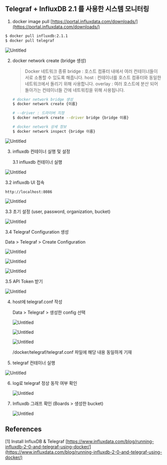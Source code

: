 ## Telegraf + InfluxDB 2.1 를 사용한 시스템 모니터링

1. docker image pull
[https://portal.influxdata.com/downloads/](https://portal.influxdata.com/downloads/)

```bash
$ docker pull influxdb:2.1.1
$ docker pull telegraf
```

![Untitled](https://s3.us-west-2.amazonaws.com/secure.notion-static.com/ee17b284-c5e5-4a48-a212-06e14e515eb3/Untitled.png?X-Amz-Algorithm=AWS4-HMAC-SHA256&X-Amz-Content-Sha256=UNSIGNED-PAYLOAD&X-Amz-Credential=AKIAT73L2G45EIPT3X45%2F20211214%2Fus-west-2%2Fs3%2Faws4_request&X-Amz-Date=20211214T015302Z&X-Amz-Expires=86400&X-Amz-Signature=a4cb933749130c34346d2fc00feea4c0e60714e2cc40801b7fa85c1f8ced3883&X-Amz-SignedHeaders=host&response-content-disposition=filename%20%3D%22Untitled.png%22&x-id=GetObject)

2. docker network create (bridge 생성)

    
    > Docker 네트워크 종류
    bridge : 호스트 컴퓨터 내에서 여러 컨테이너들이 서로 소통할 수 있도록 해줍니다.
    host : 컨테이너를 호스트 컴퓨터와 동일한 네트워크에서 돌리기 위해 사용합니다.
    overlay : 여러 호스트에 분산 되어 돌아가는 컨테이너들 간에 네트워킹을 위해 사용됩니다.
    > 
    
    ```bash
    # docker network bridge 생성
    $ docker network create {이름}
    
    # --driver : 드라이버 지정
    $ docker network create --driver bridge {bridge 이름}
    
    # docker network 상세 정보
    $ docker network inspect {bridge 이름}
    ```
    

![Untitled](https://s3.us-west-2.amazonaws.com/secure.notion-static.com/3165f4fb-7d1b-4c97-bdf1-0c9aecfdf533/Untitled.png?X-Amz-Algorithm=AWS4-HMAC-SHA256&X-Amz-Content-Sha256=UNSIGNED-PAYLOAD&X-Amz-Credential=AKIAT73L2G45EIPT3X45%2F20211214%2Fus-west-2%2Fs3%2Faws4_request&X-Amz-Date=20211214T015337Z&X-Amz-Expires=86400&X-Amz-Signature=b73844371625abc92f94cc46a778ced1784cc1f4f424754328a48aaee356a027&X-Amz-SignedHeaders=host&response-content-disposition=filename%20%3D%22Untitled.png%22&x-id=GetObject)

3. influxdb 컨테이너 실행 및 설정
    
    3.1 influxdb 컨테이너 실행
    

  ![Untitled](https://s3.us-west-2.amazonaws.com/secure.notion-static.com/a4e99d89-5ae6-4a0f-a7a6-4aa2698a725a/Untitled.png?X-Amz-Algorithm=AWS4-HMAC-SHA256&X-Amz-Content-Sha256=UNSIGNED-PAYLOAD&X-Amz-Credential=AKIAT73L2G45EIPT3X45%2F20211214%2Fus-west-2%2Fs3%2Faws4_request&X-Amz-Date=20211214T015345Z&X-Amz-Expires=86400&X-Amz-Signature=6851d871fcad7cecc4df605c22150a67d6c98532063c1dd147f65c2eced0fe4b&X-Amz-SignedHeaders=host&response-content-disposition=filename%20%3D%22Untitled.png%22&x-id=GetObject)

  3.2 influxdb UI 접속

  `http://localhost:8086`

  ![Untitled](https://s3.us-west-2.amazonaws.com/secure.notion-static.com/46914bf0-8dd1-4ba2-9755-45970a5e3b14/Untitled.png?X-Amz-Algorithm=AWS4-HMAC-SHA256&X-Amz-Content-Sha256=UNSIGNED-PAYLOAD&X-Amz-Credential=AKIAT73L2G45EIPT3X45%2F20211214%2Fus-west-2%2Fs3%2Faws4_request&X-Amz-Date=20211214T015355Z&X-Amz-Expires=86400&X-Amz-Signature=5b97467b2dab6b890b923d8ec87a33e6f587d6c57012b7ff228037b6cfbe715e&X-Amz-SignedHeaders=host&response-content-disposition=filename%20%3D%22Untitled.png%22&x-id=GetObject)

  
  3.3 초기 설정 (user, password, organization, bucket)

  ![Untitled](https://s3.us-west-2.amazonaws.com/secure.notion-static.com/ec8bae6c-16d4-49f9-9e33-469ea92bc7bf/Untitled.png?X-Amz-Algorithm=AWS4-HMAC-SHA256&X-Amz-Content-Sha256=UNSIGNED-PAYLOAD&X-Amz-Credential=AKIAT73L2G45EIPT3X45%2F20211214%2Fus-west-2%2Fs3%2Faws4_request&X-Amz-Date=20211214T015403Z&X-Amz-Expires=86400&X-Amz-Signature=7f1a2051809e03d683f6599961d8bbd3de71dda20ce559e1443b2335cb44df6a&X-Amz-SignedHeaders=host&response-content-disposition=filename%20%3D%22Untitled.png%22&x-id=GetObject)

  
  3.4 Telegraf Configuration 생성

  Data > Telegraf > Create Configuration

  ![Untitled](https://s3.us-west-2.amazonaws.com/secure.notion-static.com/69025e9c-d1bb-4ab7-9c54-81a901c2120d/Untitled.png?X-Amz-Algorithm=AWS4-HMAC-SHA256&X-Amz-Content-Sha256=UNSIGNED-PAYLOAD&X-Amz-Credential=AKIAT73L2G45EIPT3X45%2F20211209%2Fus-west-2%2Fs3%2Faws4_request&X-Amz-Date=20211209T025422Z&X-Amz-Expires=86400&X-Amz-Signature=93950f24c9be99b9bc9bc0b3602ed9bd30cbb2226e7bf109a813b46b62674a84&X-Amz-SignedHeaders=host&response-content-disposition=filename%20%3D%22Untitled.png%22&x-id=GetObject)
  
  ![Untitled](https://s3.us-west-2.amazonaws.com/secure.notion-static.com/2339b627-568f-4811-8332-fe22d1c0371d/Untitled.png?X-Amz-Algorithm=AWS4-HMAC-SHA256&X-Amz-Content-Sha256=UNSIGNED-PAYLOAD&X-Amz-Credential=AKIAT73L2G45EIPT3X45%2F20211209%2Fus-west-2%2Fs3%2Faws4_request&X-Amz-Date=20211209T025432Z&X-Amz-Expires=86400&X-Amz-Signature=6926e1267bb0d0195667ac66896d40af794447a6d189d4ebb187fe4becb620ed&X-Amz-SignedHeaders=host&response-content-disposition=filename%20%3D%22Untitled.png%22&x-id=GetObject)

  ![Untitled](https://s3.us-west-2.amazonaws.com/secure.notion-static.com/83b8d907-e08d-4c07-bacb-b987c0d4f45a/Untitled.png?X-Amz-Algorithm=AWS4-HMAC-SHA256&X-Amz-Content-Sha256=UNSIGNED-PAYLOAD&X-Amz-Credential=AKIAT73L2G45EIPT3X45%2F20211209%2Fus-west-2%2Fs3%2Faws4_request&X-Amz-Date=20211209T025444Z&X-Amz-Expires=86400&X-Amz-Signature=711ceac707ca4012cab83add66482707f79c93d2a1ebf72786a5d6eb29ca043f&X-Amz-SignedHeaders=host&response-content-disposition=filename%20%3D%22Untitled.png%22&x-id=GetObject)

  
  3.5 API Token 받기

  ![Untitled](https://s3.us-west-2.amazonaws.com/secure.notion-static.com/2df6efb0-e293-4a0e-b501-74c569dc1622/Untitled.png?X-Amz-Algorithm=AWS4-HMAC-SHA256&X-Amz-Content-Sha256=UNSIGNED-PAYLOAD&X-Amz-Credential=AKIAT73L2G45EIPT3X45%2F20211209%2Fus-west-2%2Fs3%2Faws4_request&X-Amz-Date=20211209T025453Z&X-Amz-Expires=86400&X-Amz-Signature=9c3a3a8ec14b7788fd9dc4ef9828709c29b68ca83b5664f5b09045e5fabf4028&X-Amz-SignedHeaders=host&response-content-disposition=filename%20%3D%22Untitled.png%22&x-id=GetObject)


4. host에 telegraf.conf 작성
    
    Data > Telegraf > 생성한 config 선택
    
    ![Untitled](https://s3.us-west-2.amazonaws.com/secure.notion-static.com/4957edfd-0456-41cc-911e-178b2ad181a5/Untitled.png?X-Amz-Algorithm=AWS4-HMAC-SHA256&X-Amz-Content-Sha256=UNSIGNED-PAYLOAD&X-Amz-Credential=AKIAT73L2G45EIPT3X45%2F20211209%2Fus-west-2%2Fs3%2Faws4_request&X-Amz-Date=20211209T025506Z&X-Amz-Expires=86400&X-Amz-Signature=a4eda1c0005a80d8d50c4111674a87f0c13fbbe593a4101b51e5db691de3323c&X-Amz-SignedHeaders=host&response-content-disposition=filename%20%3D%22Untitled.png%22&x-id=GetObject)
    
    ![Untitled](https://s3.us-west-2.amazonaws.com/secure.notion-static.com/a756b00f-780f-45ba-9355-3b1e2604e6bc/Untitled.png?X-Amz-Algorithm=AWS4-HMAC-SHA256&X-Amz-Content-Sha256=UNSIGNED-PAYLOAD&X-Amz-Credential=AKIAT73L2G45EIPT3X45%2F20211209%2Fus-west-2%2Fs3%2Faws4_request&X-Amz-Date=20211209T025518Z&X-Amz-Expires=86400&X-Amz-Signature=385892cac4b94528c0aeb4769368ce1d2ad9febcf67f536b666f3b91d6125595&X-Amz-SignedHeaders=host&response-content-disposition=filename%20%3D%22Untitled.png%22&x-id=GetObject)
    
    ![Untitled](https://s3.us-west-2.amazonaws.com/secure.notion-static.com/c1c05d3c-0ba0-4322-b026-6d87f9651316/Untitled.png?X-Amz-Algorithm=AWS4-HMAC-SHA256&X-Amz-Content-Sha256=UNSIGNED-PAYLOAD&X-Amz-Credential=AKIAT73L2G45EIPT3X45%2F20211209%2Fus-west-2%2Fs3%2Faws4_request&X-Amz-Date=20211209T025527Z&X-Amz-Expires=86400&X-Amz-Signature=f0fa2a88bedeff565806b212ae35c29a693f5f07e9f2b6139adfbe36ed567b70&X-Amz-SignedHeaders=host&response-content-disposition=filename%20%3D%22Untitled.png%22&x-id=GetObject)
    
    /docker/telegraf/telegraf.conf 파일에 해당 내용 동일하게 기재
    

5. telegraf 컨테이너 실행

![Untitled](https://s3.us-west-2.amazonaws.com/secure.notion-static.com/20741fb0-8c26-4e9f-9ccd-2cb7b98f59e2/Untitled.png?X-Amz-Algorithm=AWS4-HMAC-SHA256&X-Amz-Content-Sha256=UNSIGNED-PAYLOAD&X-Amz-Credential=AKIAT73L2G45EIPT3X45%2F20211209%2Fus-west-2%2Fs3%2Faws4_request&X-Amz-Date=20211209T025544Z&X-Amz-Expires=86400&X-Amz-Signature=ce7bb92f07b518ca4f6b9a05d31dc47cec4e848c83e75019eb6609c18e57cb8f&X-Amz-SignedHeaders=host&response-content-disposition=filename%20%3D%22Untitled.png%22&x-id=GetObject)


6. log로 telegraf 정상 동작 여부 확인
    
    ![Untitled](https://s3.us-west-2.amazonaws.com/secure.notion-static.com/c89ca1c3-35c9-487c-9468-a3557bd9086f/Untitled.png?X-Amz-Algorithm=AWS4-HMAC-SHA256&X-Amz-Content-Sha256=UNSIGNED-PAYLOAD&X-Amz-Credential=AKIAT73L2G45EIPT3X45%2F20211209%2Fus-west-2%2Fs3%2Faws4_request&X-Amz-Date=20211209T025554Z&X-Amz-Expires=86400&X-Amz-Signature=5e84372e7e6239dd08f4477846719677c5dfd01f01eb964b79ad87c6436a65ee&X-Amz-SignedHeaders=host&response-content-disposition=filename%20%3D%22Untitled.png%22&x-id=GetObject)
    

7. Influxdb 그래프 확인 (Boards > 생성한 bucket)
    
    ![Untitled](https://s3.us-west-2.amazonaws.com/secure.notion-static.com/e288808a-2b38-4e4d-b49f-27ab0630e975/Untitled.png?X-Amz-Algorithm=AWS4-HMAC-SHA256&X-Amz-Content-Sha256=UNSIGNED-PAYLOAD&X-Amz-Credential=AKIAT73L2G45EIPT3X45%2F20211209%2Fus-west-2%2Fs3%2Faws4_request&X-Amz-Date=20211209T025621Z&X-Amz-Expires=86400&X-Amz-Signature=f557cf2c94646faa01a30029afafb9ae6ff64573dfc12cb66e7fd184999fceb2&X-Amz-SignedHeaders=host&response-content-disposition=filename%20%3D%22Untitled.png%22&x-id=GetObject)
    

## References

[1] Install InfluxDB & Telegraf [https://www.influxdata.com/blog/running-influxdb-2-0-and-telegraf-using-docker/](https://www.influxdata.com/blog/running-influxdb-2-0-and-telegraf-using-docker/)
